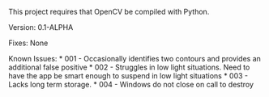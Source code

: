 This project requires that OpenCV be compiled with Python.

Version:
    0.1-ALPHA
    
Fixes:
    None

Known Issues:
    * 001 - Occasionally identifies two contours and provides an additional false positive
    * 002 - Struggles in low light situations. Need to have the app be smart enough to suspend in low light situations
    * 003 - Lacks long term storage.
    * 004 - Windows do not close on call to destroy